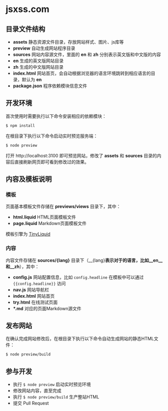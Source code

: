 jsxss.com
======

## 目录文件结构

+ __assets__ 静态资源文件目录，存放网站样式、图片、js库等
+ __preview__ 自动生成网站程序目录
+ __sources__ 网站内容源文件，里面的 __en__ 和 __zh__ 分别表示英文版和中文版的内容
+ __en__ 生成的英文版网站目录
+ __zh__ 生成的中文版网站目录
+ __index.html__ 网站首页，会自动根据浏览器的语言环境跳转到相应语言的目录，默认为 __en__
+ __package.json__ 程序依赖模块信息文件


## 开发环境

首次使用时需要执行以下命令安装相应的依赖模块：

```bash
$ npm install
```

在根目录下执行以下命令启动实时预览服务端：

```bash
$ node preview
```

打开 http://localhost:3100 即可预览网站，修改了 __assets__ 和 __sources__ 目录的内容后直接刷新网页即可看到修改过的效果。


## 内容及模板说明

### 模板

页面基本模板文件存储在 __previews/views__ 目录下，其中：

+ __html.liquid__ HTML页面模板文件
+ __page.liquid__ Markdown页面模板文件

模板引擎为 [TinyLiquid](https://github.com/leizongmin/tinyliquid)

### 内容

内容文件存储在 __sources/{lang}__ 目录下（__{lang}__表示对于的语言，比如__en__和__zh__），其中：

+ __config.js__ 网站配置信息，比如 `config.headline` 在模板中可以通过 `{{config.headline}}` 访问
+ __nav.js__ 网站导航栏
+ __index.html__ 网站首页
+ __try.html__ 在线测试页面
+ __*.md__ 对应的页面Markdown源文件


## 发布网站

在确认完成网站修改后，在根目录下执行以下命令自动生成网站的静态HTML文件：

```bash
$ node preview/build
```


## 参与开发

+ 执行 `$ node preview` 启动实时预览环境
+ 修改网站内容，直至完成
+ 执行 `$ node preview/build` 生产整站HTML
+ 提交 Pull Request

